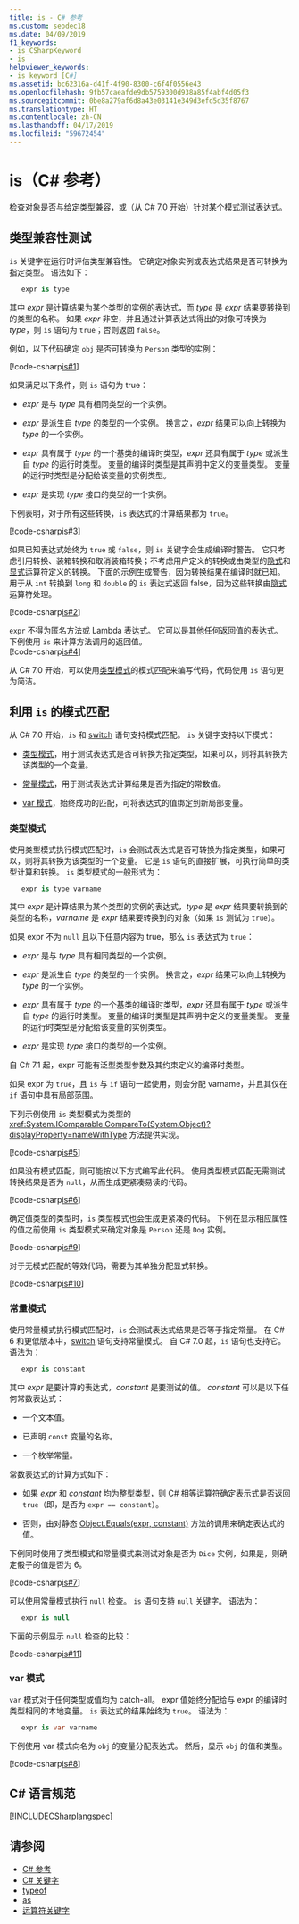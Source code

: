 ```yaml
---
title: is - C# 参考
ms.custom: seodec18
ms.date: 04/09/2019
f1_keywords:
- is_CSharpKeyword
- is
helpviewer_keywords:
- is keyword [C#]
ms.assetid: bc62316a-d41f-4f90-8300-c6f4f0556e43
ms.openlocfilehash: 9fb57caeafde9db5759300d938a85f4abf4d05f3
ms.sourcegitcommit: 0be8a279af6d8a43e03141e349d3efd5d35f8767
ms.translationtype: HT
ms.contentlocale: zh-CN
ms.lasthandoff: 04/17/2019
ms.locfileid: "59672454"
---
```

# <a name="is-c-reference"></a>is（C# 参考）

检查对象是否与给定类型兼容，或（从 C# 7.0 开始）针对某个模式测试表达式。

## <a name="testing-for-type-compatibility"></a>类型兼容性测试

`is` 关键字在运行时评估类型兼容性。 它确定对象实例或表达式结果是否可转换为指定类型。 语法如下：

```csharp
   expr is type
```

其中 *expr* 是计算结果为某个类型的实例的表达式，而 *type* 是 *expr* 结果要转换到的类型的名称。 如果 *expr* 非空，并且通过计算表达式得出的对象可转换为 *type*，则 `is` 语句为 `true`；否则返回 `false`。

例如，以下代码确定 `obj` 是否可转换为 `Person` 类型的实例：

[!code-csharp[is#1](../../../../samples/snippets/csharp/language-reference/keywords/is/is1.cs#1)]

如果满足以下条件，则 `is` 语句为 true：

- *expr* 是与 *type* 具有相同类型的一个实例。

- *expr* 是派生自 *type* 的类型的一个实例。 换言之，*expr* 结果可以向上转换为 *type* 的一个实例。

- *expr* 具有属于 *type* 的一个基类的编译时类型，*expr* 还具有属于 *type* 或派生自 *type* 的运行时类型。 变量的编译时类型是其声明中定义的变量类型。 变量的运行时类型是分配给该变量的实例类型。

- *expr* 是实现 *type* 接口的类型的一个实例。

下例表明，对于所有这些转换，`is` 表达式的计算结果都为 `true`。

[!code-csharp[is#3](../../../../samples/snippets/csharp/language-reference/keywords/is/is3.cs#3)]

如果已知表达式始终为 `true` 或 `false`，则 `is` 关键字会生成编译时警告。 它只考虑引用转换、装箱转换和取消装箱转换；不考虑用户定义的转换或由类型的[隐式](implicit.md)和[显式](explicit.md)运算符定义的转换。 下面的示例生成警告，因为转换结果在编译时就已知。 用于从 `int` 转换到 `long` 和 `double` 的 `is` 表达式返回 false，因为这些转换由[隐式](implicit.md)运算符处理。

[!code-csharp[is#2](../../../../samples/snippets/csharp/language-reference/keywords/is/is2.cs#2)]

`expr` 不得为匿名方法或 Lambda 表达式。 它可以是其他任何返回值的表达式。 下例使用 `is` 来计算方法调用的返回值。   
[!code-csharp[is#4](../../../../samples/snippets/csharp/language-reference/keywords/is/is4.cs#4)]

从 C# 7.0 开始，可以使用[类型模式](#type)的模式匹配来编写代码，代码使用 `is` 语句更为简洁。

## <a name="pattern-matching-with-is"></a>利用 `is` 的模式匹配

从 C# 7.0 开始，`is` 和 [switch](../../../csharp/language-reference/keywords/switch.md) 语句支持模式匹配。 `is` 关键字支持以下模式：

- [类型模式](#type)，用于测试表达式是否可转换为指定类型，如果可以，则将其转换为该类型的一个变量。

- [常量模式](#constant)，用于测试表达式计算结果是否为指定的常数值。

- [var 模式](#var)，始终成功的匹配，可将表达式的值绑定到新局部变量。 

### <a name="a-nametype-type-pattern"></a><a name="type" />类型模式

使用类型模式执行模式匹配时，`is` 会测试表达式是否可转换为指定类型，如果可以，则将其转换为该类型的一个变量。 它是 `is` 语句的直接扩展，可执行简单的类型计算和转换。 `is` 类型模式的一般形式为：

```csharp
   expr is type varname 
```

其中 *expr* 是计算结果为某个类型的实例的表达式，*type* 是 *expr* 结果要转换到的类型的名称，*varname* 是 *expr* 结果要转换到的对象（如果 `is` 测试为 `true`）。 

如果 expr 不为 `null` 且以下任意内容为 true，那么 `is` 表达式为 `true`：

- *expr* 是与 *type* 具有相同类型的一个实例。

- *expr* 是派生自 *type* 的类型的一个实例。 换言之，*expr* 结果可以向上转换为 *type* 的一个实例。

- *expr* 具有属于 *type* 的一个基类的编译时类型，*expr* 还具有属于 *type* 或派生自 *type* 的运行时类型。 变量的编译时类型是其声明中定义的变量类型。 变量的运行时类型是分配给该变量的实例类型。

- *expr* 是实现 *type* 接口的类型的一个实例。

自 C# 7.1 起，expr 可能有泛型类型参数及其约束定义的编译时类型。 

如果 expr 为 `true`，且 `is` 与 `if` 语句一起使用，则会分配 varname，并且其仅在 `if` 语句中具有局部范围。

下列示例使用 `is` 类型模式为类型的 <xref:System.IComparable.CompareTo(System.Object)?displayProperty=nameWithType> 方法提供实现。

[!code-csharp[is#5](../../../../samples/snippets/csharp/language-reference/keywords/is/is-type-pattern5.cs#5)]

如果没有模式匹配，则可能按以下方式编写此代码。 使用类型模式匹配无需测试转换结果是否为 `null`，从而生成更紧凑易读的代码。  

[!code-csharp[is#6](../../../../samples/snippets/csharp/language-reference/keywords/is/is-type-pattern6.cs#6)]

确定值类型的类型时，`is` 类型模式也会生成更紧凑的代码。 下例在显示相应属性的值之前使用 `is` 类型模式来确定对象是 `Person` 还是 `Dog` 实例。 

[!code-csharp[is#9](../../../../samples/snippets/csharp/language-reference/keywords/is/is-type-pattern9.cs#9)]

对于无模式匹配的等效代码，需要为其单独分配显式转换。

[!code-csharp[is#10](../../../../samples/snippets/csharp/language-reference/keywords/is/is-type-pattern10.cs#10)]

### <a name="a-nameconstant--constant-pattern"></a><a name="constant" />常量模式

使用常量模式执行模式匹配时，`is` 会测试表达式结果是否等于指定常量。 在 C# 6 和更低版本中，[switch](switch.md) 语句支持常量模式。 自 C# 7.0 起，`is` 语句也支持它。 语法为：

```csharp
   expr is constant
```

其中 *expr* 是要计算的表达式，*constant* 是要测试的值。 *constant* 可以是以下任何常数表达式： 

- 一个文本值。

- 已声明 `const` 变量的名称。

- 一个枚举常量。

常数表达式的计算方式如下：

- 如果 *expr* 和 *constant* 均为整型类型，则 C# 相等运算符确定表示式是否返回 `true`（即，是否为 `expr == constant`）。

- 否则，由对静态 [Object.Equals(expr, constant)](xref:System.Object.Equals(System.Object,System.Object)) 方法的调用来确定表达式的值。  

下例同时使用了类型模式和常量模式来测试对象是否为 `Dice` 实例，如果是，则确定骰子的值是否为 6。

[!code-csharp[is#7](../../../../samples/snippets/csharp/language-reference/keywords/is/is-const-pattern7.cs#7)]

可以使用常量模式执行 `null` 检查。 `is` 语句支持 `null` 关键字。 语法为：

```csharp 
   expr is null
```

下面的示例显示 `null` 检查的比较：

[!code-csharp[is#11](../../../../samples/snippets/csharp/language-reference/keywords/is/is-const-pattern11.cs#11)]
 
### <a name="var" />var 模式</a>

`var` 模式对于任何类型或值均为 catch-all。 expr 值始终分配给与 expr 的编译时类型相同的本地变量。 `is` 表达式的结果始终为 `true`。 语法为：

```csharp 
   expr is var varname
```

下例使用 var 模式向名为 `obj` 的变量分配表达式。 然后，显示 `obj` 的值和类型。

[!code-csharp[is#8](../../../../samples/snippets/csharp/language-reference/keywords/is/is-var-pattern8.cs#8)]

## <a name="c-language-specification"></a>C# 语言规范
  
[!INCLUDE[CSharplangspec](~/includes/csharplangspec-md.md)]  
  
## <a name="see-also"></a>请参阅

- [C# 参考](../../../csharp/language-reference/index.md)
- [C# 关键字](../../../csharp/language-reference/keywords/index.md)
- [typeof](../../../csharp/language-reference/keywords/typeof.md)
- [as](../../../csharp/language-reference/keywords/as.md)
- [运算符关键字](../../../csharp/language-reference/keywords/operator-keywords.md)
